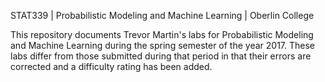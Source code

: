 STAT339 | Probabilistic Modeling and Machine Learning | Oberlin College

This repository documents Trevor Martin's labs for Probabilistic Modeling and Machine Learning during the spring semester of the year 2017. These labs differ from those submitted during that period in that their errors are corrected and a difficulty rating has been added.
